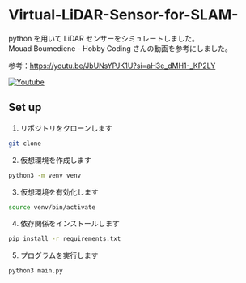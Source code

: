 # Virtual-LiDAR-Sensor-for-SLAM-

python を用いて LiDAR センサーをシミュレートしました。  
Mouad Boumediene - Hobby Coding さんの動画を参考にしました。

参考：https://youtu.be/JbUNsYPJK1U?si=aH3e_dMH1-_KP2LY

<!-- Youtube -->

[![Youtube](https://img.youtube.com/vi/XRGAFaiSmmI/0.jpg)](https://youtu.be/XRGAFaiSmmI)

## Set up

1. リポジトリをクローンします

```bash
git clone
```

2. 仮想環境を作成します

```bash
python3 -m venv venv
```

3. 仮想環境を有効化します

```bash
source venv/bin/activate
```

4. 依存関係をインストールします

```bash
pip install -r requirements.txt
```

5. プログラムを実行します

```bash
python3 main.py
```
